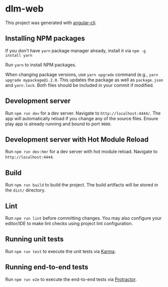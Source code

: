 # dlm-web

This project was generated with [angular-cli](https://github.com/angular/angular-cli).

## Installing NPM packages
If you don't have `yarn` package manager already, install it via `npm -g install yarn`

Run `yarn` to install NPM packages.

When changing package versions, use `yarn upgrade` command (e.g., `yarn upgrade mypackage@1.2.0`.
This updates the package as well as `package.json` and `yarn.lock`.
Both files should be included in your commit if modified.


## Development server
Run `npm run dev` for a dev server. Navigate to `http://localhost:4444/`. The app will automatically reload if you change any of the source files. Ensure play app is already running and bound to port `9000`.

## Development server with Hot Module Reload
Run `npm run dev:hmr` for a dev server with hot module reload. Navigate to `http://localhost:4444`.

## Build

Run `npm run build` to build the project. The build artifacts will be stored in the `dist/` directory.

## Lint
Run `npm run lint` before committing changes. You may also configure your editor/IDE to make lint checks using project lint configuration.

## Running unit tests

Run `npm run test` to execute the unit tests via [Karma](https://karma-runner.github.io).

## Running end-to-end tests

Run `npm run e2e` to execute the end-to-end tests via [Protractor](http://www.protractortest.org/).
